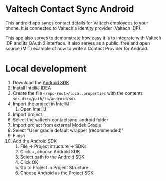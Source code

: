 # Valtech Contact Sync Android

This android app syncs contact details for Valtech employees to your phone.
It is connected to Valtech's identity provider (Valtech IDP).

This app also serves to demonstrate how easy it is to integrate with Valtech IDP and its OAuth 2 interface.
It also serves as a public, free and open source (MIT) example of how to write a Contact Provider for Android.

# Local development

1. Download the [Android SDK](http://developer.android.com/sdk/index.html)
2. Install IntelliJ IDEA
3. Create the file `<repo-root>/local.properties` with the contents `sdk.dir=/path/to/android/sdk` 
4. Import the project in IntelliJ
	1. Open IntelliJ
  2. Import project
  3. Select the valtech-contactsync-android folder
  4. Import project from external Model: Gradle
  5. Select "User gradle default wrapper (recommended)"
  6. Finish
5. Add the Android SDK
	1. File -> Project structure -> SDKs
	2. Click +, choose Android SDK
	3. Select path to the Android SDK
	4. Click OK
	5. Go to Project in Project Structure
	6. Choose Android as the Project SDK